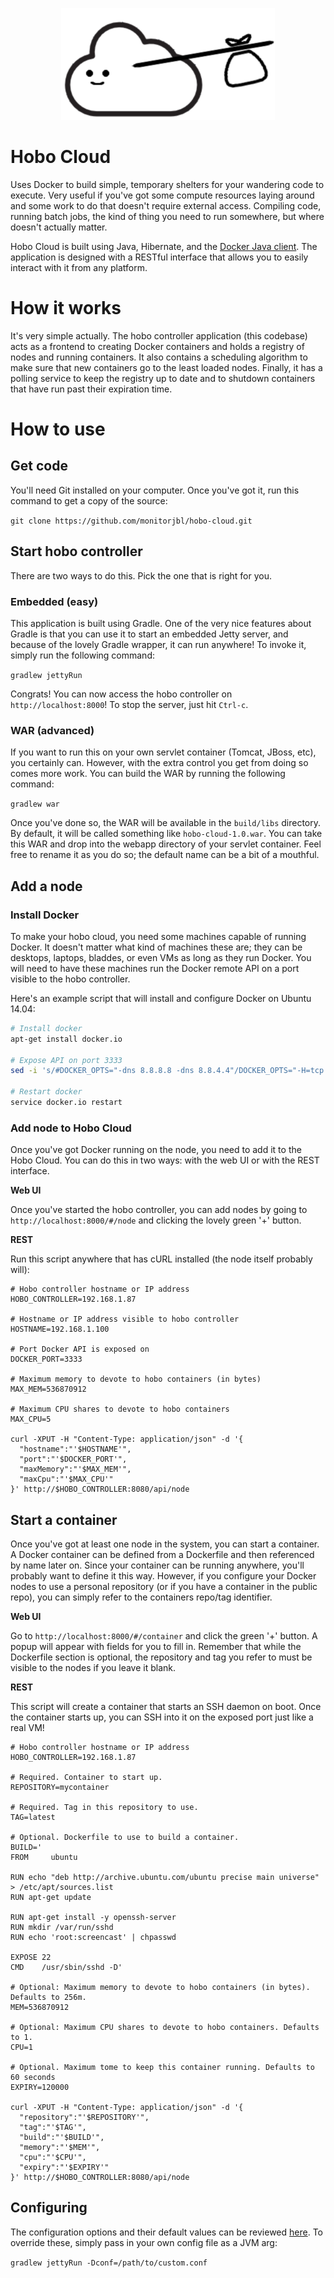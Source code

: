 <p align="center">
  <img src="https://github.com/monitorjbl/hobo-cloud/blob/master/src/main/webapp/img/cloud-bindle.png?raw=true" />
</p>


# Hobo Cloud

Uses Docker to build simple, temporary shelters for your wandering code to execute. Very useful if you've got some compute resources laying around and some work to do that doesn't require external access. Compiling code, running batch jobs, the kind of thing you need to run somewhere, but where doesn't actually matter.

Hobo Cloud is built using Java, Hibernate, and the [Docker Java client](https://github.com/kpelykh/docker-java). The application is designed with a RESTful interface that allows you to easily interact with it from any platform. 

# How it works

It's very simple actually. The hobo controller application (this codebase) acts as a frontend to creating Docker containers and holds a registry of nodes and running containers. It also contains a scheduling algorithm to make sure that new containers go to the least loaded nodes. Finally, it has a polling service to keep the registry up to date and to shutdown containers that have run past their expiration time.

# How to use

## Get code

You'll need Git installed on your computer. Once you've got it, run this command to get a copy of the source:

`git clone https://github.com/monitorjbl/hobo-cloud.git`

## Start hobo controller

There are two ways to do this. Pick the one that is right for you.

### Embedded (easy)

This application is built using Gradle. One of the very nice features about Gradle is that you can use it to start an embedded Jetty server, and because of the lovely Gradle wrapper, it can run anywhere! To invoke it, simply run the following command:

`gradlew jettyRun`

Congrats! You can now access the hobo controller on `http://localhost:8000`! To stop the server, just hit `Ctrl-c`. 

### WAR (advanced)

If you want to run this on your own servlet container (Tomcat, JBoss, etc), you certainly can. However, with the extra control you get from doing so comes more work. You can build the WAR by running the following command:

`gradlew war`

Once you've done so, the WAR will be available in the `build/libs` directory. By default, it will be called something like `hobo-cloud-1.0.war`. You can take this WAR and drop into the webapp directory of your servlet container. Feel free to rename it as you do so; the default name can be a bit of a mouthful.

## Add a node

### Install Docker

To make your hobo cloud, you need some machines capable of running Docker. It doesn't matter what kind of machines these are; they can be desktops, laptops, bladdes, or even VMs as long as they run Docker. You will need to have these machines run the Docker remote API on a port visible to the hobo controller.

Here's an example script that will install and configure Docker on Ubuntu 14.04:

```bash
# Install docker
apt-get install docker.io

# Expose API on port 3333
sed -i 's/#DOCKER_OPTS="-dns 8.8.8.8 -dns 8.8.4.4"/DOCKER_OPTS="-H=tcp:\/\/0.0.0.0:3333 -H=unix:\/\/\/var\/run\/docker.sock"/' /etc/default/docker.io

# Restart docker
service docker.io restart
```

### Add node to Hobo Cloud

Once you've got Docker running on the node, you need to add it to the Hobo Cloud. You can do this in two ways: with the web UI or with the REST interface.

**Web UI**

Once you've started the hobo controller, you can add nodes by going to `http://localhost:8000/#/node` and clicking the lovely green '+' button.

**REST**

Run this script anywhere that has cURL installed (the node itself probably will):

```
# Hobo controller hostname or IP address
HOBO_CONTROLLER=192.168.1.87

# Hostname or IP address visible to hobo controller
HOSTNAME=192.168.1.100

# Port Docker API is exposed on
DOCKER_PORT=3333

# Maximum memory to devote to hobo containers (in bytes)
MAX_MEM=536870912

# Maximum CPU shares to devote to hobo containers
MAX_CPU=5

curl -XPUT -H "Content-Type: application/json" -d '{
  "hostname":"'$HOSTNAME'",
  "port":"'$DOCKER_PORT'",
  "maxMemory":"'$MAX_MEM'",
  "maxCpu":"'$MAX_CPU'"
}' http://$HOBO_CONTROLLER:8080/api/node
```

## Start a container

Once you've got at least one node in the system, you can start a container. A Docker container can  be defined from a Dockerfile and then referenced by name later on. Since your container can be running anywhere, you'll probably want to define it this way. However, if you configure your Docker nodes to use a personal repository (or if you have a container in the public repo), you can simply refer to the containers repo/tag identifier.

**Web UI**

Go to `http://localhost:8000/#/container` and click the green '+' button. A popup will appear with fields for you to fill in. Remember that while the Dockerfile section is optional, the repository and tag you refer to must be visible to the nodes if you leave it blank. 

**REST**

This script will create a container that starts an SSH daemon on boot. Once the container starts up, you can SSH into it on the exposed port just like a real VM!

```
# Hobo controller hostname or IP address
HOBO_CONTROLLER=192.168.1.87

# Required. Container to start up.
REPOSITORY=mycontainer

# Required. Tag in this repository to use.
TAG=latest

# Optional. Dockerfile to use to build a container.
BUILD='
FROM     ubuntu

RUN echo "deb http://archive.ubuntu.com/ubuntu precise main universe" > /etc/apt/sources.list
RUN apt-get update

RUN apt-get install -y openssh-server
RUN mkdir /var/run/sshd
RUN echo 'root:screencast' | chpasswd

EXPOSE 22
CMD    /usr/sbin/sshd -D'

# Optional: Maximum memory to devote to hobo containers (in bytes). Defaults to 256m.
MEM=536870912

# Optional: Maximum CPU shares to devote to hobo containers. Defaults to 1.
CPU=1

# Optional. Maximum tome to keep this container running. Defaults to 60 seconds
EXPIRY=120000

curl -XPUT -H "Content-Type: application/json" -d '{
  "repository":"'$REPOSITORY'",
  "tag":"'$TAG'",
  "build":"'$BUILD'",
  "memory":"'$MEM'",
  "cpu":"'$CPU'",
  "expiry":"'$EXPIRY'"
}' http://$HOBO_CONTROLLER:8080/api/node
```

## Configuring

The configuration options and their default values can be reviewed [here](src/main/resources/defaults.conf). To override these, simply pass in your own config file as a JVM arg:

`gradlew jettyRun -Dconf=/path/to/custom.conf`

